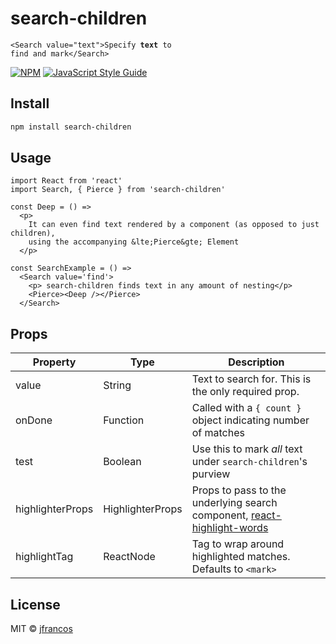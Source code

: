 
# search-children


<code>&lt;Search value="text"&gt;Specify **text** to find and mark&lt;/Search&gt;</code>

[![NPM](https://img.shields.io/npm/v/search-children.svg)](https://www.npmjs.com/package/search-children) [![JavaScript Style Guide](https://img.shields.io/badge/code_style-standard-brightgreen.svg)](https://standardjs.com)

## Install

```bash
npm install search-children
```

## Usage

```tsx
import React from 'react'
import Search, { Pierce } from 'search-children'

const Deep = () =>
  <p>
    It can even find text rendered by a component (as opposed to just children),
    using the accompanying &lte;Pierce&gte; Element
  </p>

const SearchExample = () =>
  <Search value='find'>
    <p> search-children finds text in any amount of nesting</p>
    <Pierce><Deep /></Pierce>
  </Search>
```

## Props
| Property | Type | Description |
|---|---|---|
| value | String | Text to search for.  This is the only required prop. |
| onDone | Function | Called with a `{ count }` object indicating number of matches |
| test | Boolean | Use this to mark *all* text under `search-children`'s purview |
| highlighterProps | HighlighterProps | Props to pass to the underlying search component, [react-highlight-words](https://github.com/bvaughn/react-highlight-words) |
| highlightTag | ReactNode | Tag to wrap around highlighted matches.  Defaults to `<mark>` |

## License

MIT © [jfrancos](https://github.com/jfrancos)
